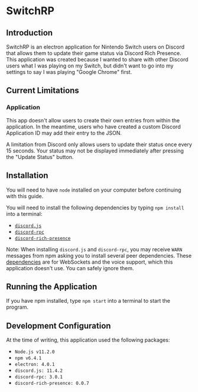 # SwitchRP
## Introduction

SwitchRP is an electron application for Nintendo Switch users on Discord that allows them to update their game status via Discord Rich Presence. This application was created because I wanted to share with other Discord users what I was playing on my Switch, but didn't want to go into my settings to say I was playing "Google Chrome" first.

## Current Limitations
### Application 
This app doesn't allow users to create their own entries from within the application. In the meantime, users who have created a custom Discord Application ID may add their entry to the JSON.

A limitation from Discord only allows users to update their status once every 15 seconds. Your status may not be displayed immediately after pressing the "Update Status" button.

## Installation
You will need to have `node` installed on your computer before continuing with this guide.

You will need to install the following dependencies by typing `npm install` into a terminal:
* [`discord.js`](https://www.npmjs.com/package/discord.js)
* [`discord-rpc`](https://www.npmjs.com/package/discord-rpc)
* [`discord-rich-presence`](https://www.npmjs.com/package/discord-rich-presence)

Note: When installing `discord.js` and `discord-rpc`, you may receive `WARN` messages from npm asking you to install several peer dependencies. These [dependencies](https://www.npmjs.com/package/discord.js#optional-packages) are for WebSockets and the voice support, which this application doesn't use. You can safely ignore them.

## Running the Application
If you have npm installed, type `npm start` into a terminal to start the program.

## Development Configuration
At the time of writing, this application used the following packages:
* `Node.js v11.2.0`
* `npm v6.4.1`
* `electron: 4.0.1`
* `discord.js: 11.4.2`
* `discord-rpc: 3.0.1`
* `discord-rich-presence: 0.0.7`